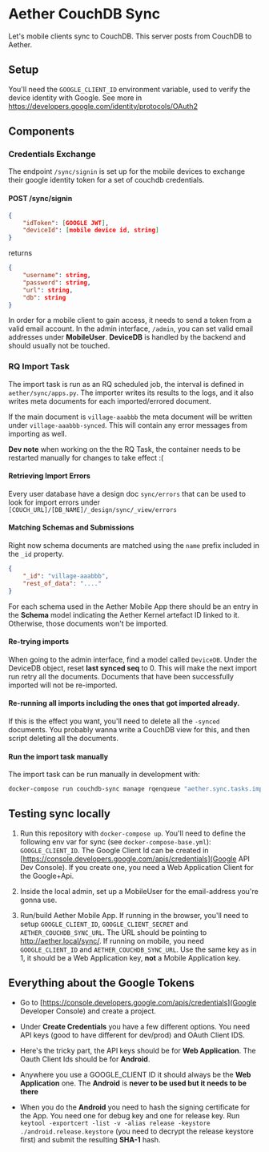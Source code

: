 # Aether CouchDB Sync

Let's mobile clients sync to CouchDB. This server posts from CouchDB to Aether.

## Setup

You'll need the `GOOGLE_CLIENT_ID` environment variable, used to verify the
device identity with Google.
See more in https://developers.google.com/identity/protocols/OAuth2


## Components

### Credentials Exchange

The endpoint `/sync/signin` is set up for the mobile devices to exchange their
google identity token for a set of couchdb credentials.

#### POST /sync/signin

```json
{
    "idToken": [GOOGLE JWT],
    "deviceId": [mobile device id, string]
}
```

returns

```json
{
    "username": string,
    "password": string,
    "url": string,
    "db": string
}
```

In order for a mobile client to gain access, it needs to send a token from a
valid email account. In the admin interface, `/admin`,
you can set valid email addresses under **MobileUser**.
**DeviceDB** is handled by the backend and should usually not be touched.

### RQ Import Task

The import task is run as an RQ scheduled job, the interval is defined in
`aether/sync/apps.py`. The importer writes its results to the logs, and it also
writes meta documents for each imported/errored document.

If the main document is `village-aaabbb` the meta document will be written under
`village-aaabbb-synced`. This will contain any error messages from importing as well.

**Dev note** when working on the the RQ Task, the container needs to be
restarted manually for changes to take effect :(

#### Retrieving Import Errors

Every user database have a design doc `sync/errors` that can be used to look for
import errors under `[COUCH_URL]/[DB_NAME]/_design/sync/_view/errors`

#### Matching Schemas and Submissions

Right now schema documents are matched using the `name` prefix included in
the `_id` property.

```json
{
    "_id": "village-aaabbb",
    "rest_of_data": "...."
}
```

For each schema used in the Aether Mobile App there should be an entry in the
**Schema** model indicating the Aether Kernel artefact ID linked to it.
Otherwise, those documents won't be imported.

#### Re-trying imports

When going to the admin interface, find a model called `DeviceDB`.
Under the DeviceDB object, reset **last synced seq** to 0.
This will make the next import run retry all the documents.
Documents that have been successfully imported will not be re-imported.

#### Re-running all imports including the ones that got imported already.

If this is the effect you want, you'll need to delete all the `-synced` documents.
You probably wanna write a CouchDB view for this, and then script deleting all the documents.

#### Run the import task manually

The import task can be run manually in development with:

```bash
docker-compose run couchdb-sync manage rqenqueue "aether.sync.tasks.import_synced_devices_task"
```

## Testing sync locally

1. Run this repository with `docker-compose up`.
   You'll need to define the following env var for sync (see `docker-compose-base.yml`):
   `GOOGLE_CLIENT_ID`.
   The Google Client Id can be created in
   [https://console.developers.google.com/apis/credentials](Google API Dev Console).
   If you create one, you need a Web Application Client for the Google+Api.

2. Inside the local admin, set up a MobileUser for the email-address you're gonna use.

3. Run/build Aether Mobile App.
   If running in the browser, you'll need to setup `GOOGLE_CLIENT_ID`,
   `GOOGLE_CLIENT_SECRET` and `AETHER_COUCHDB_SYNC_URL`.
   The URL should be pointing to http://aether.local/sync/.
   If running on mobile, you need `GOOGLE_CLIENT_ID` and `AETHER_COUCHDB_SYNC_URL`.
   Use the same key as in 1, it should be a Web Application key, **not** a Mobile Application key.


## Everything about the Google Tokens

- Go to [https://console.developers.google.com/apis/credentials](Google Developer Console)
  and create a project.

- Under **Create Credentials** you have a few different options.
  You need API keys (good to have different for dev/prod) and OAuth Client IDS.

- Here's the tricky part, the API keys should be for **Web Application**.
  The Oauth Client Ids should be for **Android**.

- Anywhere you use a GOOGLE_CLIENT ID it should always be the **Web Application** one.
  The **Android** is **never to be used but it needs to be there**

- When you do the **Android** you need to hash the signing certificate for the App.
  You need one for debug key and one for release key.
  Run `keytool -exportcert -list -v -alias release -keystore ./android.release.keystore`
  (you need to decrypt the release keystore first) and submit the resulting **SHA-1** hash.
